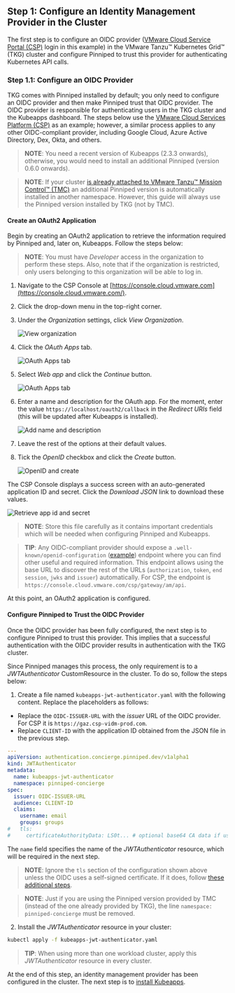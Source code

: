 ## Step 1: Configure an Identity Management Provider in the Cluster

The first step is to configure an OIDC provider ([VMware Cloud Service Portal (CSP)](https://console.cloud.vmware.com) login in this example) in the VMware Tanzu™ Kubernetes Grid™ (TKG) cluster and configure Pinniped to trust this provider for authenticating Kubernetes API calls.

### Step 1.1: Configure an OIDC Provider

TKG comes with Pinniped installed by default; you only need to configure an OIDC provider and then make Pinniped trust that OIDC provider. The OIDC provider is responsible for authenticating users in the TKG cluster and the Kubeapps dashboard. The steps below use the [VMware Cloud Services Platform (CSP)](https://console.cloud.vmware.com/) as an example; however, a similar process applies to any other OIDC-compliant provider, including Google Cloud, Azure Active Directory, Dex, Okta, and others.

> **NOTE**: You need a recent version of Kubeapps (2.3.3 onwards), otherwise, you would need to install an additional Pinniped (version 0.6.0 onwards).

> **NOTE**: If your cluster [is already attached to VMware Tanzu™ Mission Control™ (TMC)](https://docs.vmware.com/en/VMware-Tanzu-Mission-Control/services/tanzumc-getstart/GUID-F0162E40-8D47-45D7-9EA1-83B64B380F5C.html) an additional Pinniped version is automatically installed in another namespace. However, this guide will always use the Pinniped version installed by TKG (not by TMC).

#### Create an OAuth2 Application

Begin by creating an OAuth2 application to retrieve the information required by Pinniped and, later on, Kubeapps. Follow the steps below:

> **NOTE**: You must have _Developer_ access in the organization to perform these steps. Also, note that if the organization is restricted, only users belonging to this organization will be able to log in.

1. Navigate to the CSP Console at [https://console.cloud.vmware.com](https://console.cloud.vmware.com/).
2. Click the drop-down menu in the top-right corner.
3. Under the _Organization_ settings, click _View Organization_.

   ![View organization](../../img/kubeapps-on-tkg/csp-menu-organization.png)

4. Click the _OAuth Apps_ tab.

   ![OAuth Apps tab](../../img/kubeapps-on-tkg/csp-oauth-initial.png)

5. Select _Web app_ and click the _Continue_ button.

   ![OAuth Apps tab](../../img/kubeapps-on-tkg/csp-oauth-new.png)

6. Enter a name and description for the OAuth app. For the moment, enter the value `https://localhost/oauth2/callback` in the _Redirect URIs_ field (this will be updated after Kubeapps is installed).

   ![Add name and description](../../img/kubeapps-on-tkg/csp-oauth-new-details-general.png)

7. Leave the rest of the options at their default values.
8. Tick the _OpenID_ checkbox and click the _Create_ button.

   ![OpenID and create](../../img/kubeapps-on-tkg/csp-oauth-new-details-scopes.png)

The CSP Console displays a success screen with an auto-generated application ID and secret. Click the _Download JSON_ link to download these values.

![Retrieve app id and secret](../../img/kubeapps-on-tkg/csp-oauth-new-secrets.png)

> **NOTE**: Store this file carefully as it contains important credentials which will be needed when configuring Pinniped and Kubeapps.

> **TIP**: Any OIDC-compliant provider should expose a `.well-known/openid-configuration` ([example](https://console.cloud.vmware.com/csp/gateway/am/api/.well-known/openid-configuration)) endpoint where you can find other useful and required information. This endpoint allows using the base URL to discover the rest of the URLs (`authorization`, `token`, `end session`, `jwks` and `issuer`) automatically. For CSP, the endpoint is `https://console.cloud.vmware.com/csp/gateway/am/api`.

At this point, an OAuth2 application is configured.

#### Configure Pinniped to Trust the OIDC Provider

Once the OIDC provider has been fully configured, the next step is to configure Pinniped to trust this provider. This implies that a successful authentication with the OIDC provider results in authentication with the TKG cluster.

Since Pinniped manages this process, the only requirement is to a _JWTAuthenticator_ CustomResource in the cluster. To do so, follow the steps below:

1. Create a file named `kubeapps-jwt-authenticator.yaml` with the following content. Replace the placeholders as follows:

- Replace the `OIDC-ISSUER-URL` with the _issuer_ URL of the OIDC provider. For CSP it is `https://gaz.csp-vidm-prod.com`.
- Replace `CLIENT-ID` with the application ID obtained from the JSON file in the previous step.

```yaml
---
apiVersion: authentication.concierge.pinniped.dev/v1alpha1
kind: JWTAuthenticator
metadata:
  name: kubeapps-jwt-authenticator
  namespace: pinniped-concierge
spec:
  issuer: OIDC-ISSUER-URL
  audience: CLIENT-ID
  claims:
    username: email
    groups: groups
#   tls:
#     certificateAuthorityData: LS0t... # optional base64 CA data if using a self-signed certificate
```

The `name` field specifies the name of the _JWTAuthenticator_ resource, which will be required in the next step.

> **NOTE**: Ignore the `tls` section of the configuration shown above unless the OIDC uses a self-signed certificate. If it does, follow [these additional steps](https://github.com/vmware-tanzu/kubeapps/blob/main/docs/howto/OIDC/using-an-OIDC-provider-with-pinniped.md#pinniped-not-trusting-your-oidc-provider).

> **NOTE**: Just if you are using the Pinniped version provided by TMC (instead of the one already provided by TKG), the line `namespace: pinniped-concierge` must be removed.

2. Install the _JWTAuthenticator_ resource in your cluster:

```bash
kubectl apply -f kubeapps-jwt-authenticator.yaml
```

> **TIP**: When using more than one workload cluster, apply this _JWTAuthenticator_ resource in every cluster.

At the end of this step, an identity management provider has been configured in the cluster. The next step is to [install Kubeapps](./step-2.md).

